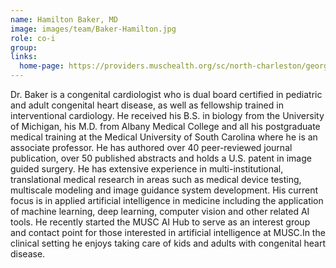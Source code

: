 ```yaml
---
name: Hamilton Baker, MD
image: images/team/Baker-Hamilton.jpg
role: co-i
group: 
links:
  home-page: https://providers.muschealth.org/sc/north-charleston/george-hamilton-baker-md
---
```


Dr. Baker is a congenital cardiologist who is dual board certified in pediatric and adult congenital heart disease, as well as fellowship trained in interventional cardiology. He received his B.S. in biology from the University of Michigan, his M.D. from Albany Medical College and all his postgraduate medical training at the Medical University of South Carolina where he is an associate professor. He has authored over 40 peer-reviewed journal publication, over 50 published abstracts and holds a U.S. patent in image guided surgery. He has extensive experience in multi-institutional, translational medical research in areas such as medical device testing, multiscale modeling and image guidance system development. His current focus is in applied artificial intelligence in medicine including the application of machine learning, deep learning, computer vision and other related AI tools. He recently started the MUSC AI Hub to serve as an interest group and contact point for those interested in artificial intelligence at MUSC.In the clinical setting he enjoys taking care of kids and adults with congenital heart disease.